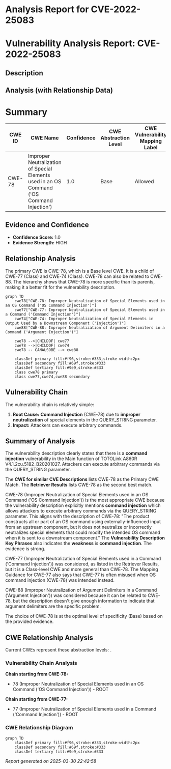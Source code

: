# Analysis Report for CVE-2022-25083

# Vulnerability Analysis Report: CVE-2022-25083

## Description



## Analysis (with Relationship Data)

# Summary
| CWE ID | CWE Name | Confidence | CWE Abstraction Level | CWE Vulnerability Mapping Label | CWE-Vulnerability Mapping Notes |
|---|---|---|---|---|---|
| CWE-78 | Improper Neutralization of Special Elements used in an OS Command ('OS Command Injection') | 1.0 | Base | Allowed | Primary CWE |

## Evidence and Confidence

*   **Confidence Score:** 1.0
*   **Evidence Strength:** HIGH

## Relationship Analysis
The primary CWE is CWE-78, which is a Base level CWE. It is a child of CWE-77 (Class) and CWE-74 (Class). CWE-78 can also be related to CWE-88. The hierarchy shows that CWE-78 is more specific than its parents, making it a better fit for the vulnerability description.

```mermaid
graph TD
    cwe78["CWE-78: Improper Neutralization of Special Elements used in an OS Command ('OS Command Injection')"]
    cwe77["CWE-77: Improper Neutralization of Special Elements used in a Command ('Command Injection')"]
    cwe74["CWE-74: Improper Neutralization of Special Elements in Output Used by a Downstream Component ('Injection')"]
    cwe88["CWE-88: Improper Neutralization of Argument Delimiters in a Command ('Argument Injection')"]

    cwe78 -->|CHILDOF| cwe77
    cwe78 -->|CHILDOF| cwe74
    cwe78 -- CANALSOBE --> cwe88

    classDef primary fill:#f96,stroke:#333,stroke-width:2px
    classDef secondary fill:#69f,stroke:#333
    classDef tertiary fill:#9e9,stroke:#333
    class cwe78 primary
    class cwe77,cwe74,cwe88 secondary
```

## Vulnerability Chain
The vulnerability chain is relatively simple:
1.  **Root Cause:** **Command Injection** (CWE-78) due to **improper neutralization** of special elements in the QUERY_STRING parameter.
2.  **Impact:** Attackers can execute arbitrary commands.

## Summary of Analysis
The vulnerability description clearly states that there is a **command injection** vulnerability in the Main function of TOTOLink A860R V4.1.2cu.5182_B20201027. Attackers can execute arbitrary commands via the QUERY_STRING parameter.

The **CWE for similar CVE Descriptions** lists CWE-78 as the Primary CWE Match.
The **Retriever Results** lists CWE-78 as the second best match.

CWE-78 (Improper Neutralization of Special Elements used in an OS Command ('OS Command Injection')) is the most appropriate CWE because the vulnerability description explicitly mentions **command injection** which allows attackers to execute arbitrary commands via the QUERY_STRING parameter. This aligns with the description of CWE-78: "The product constructs all or part of an OS command using externally-influenced input from an upstream component, but it does not neutralize or incorrectly neutralizes special elements that could modify the intended OS command when it is sent to a downstream component." The **Vulnerability Description Key Phrases** also indicates the **weakness** is **command injection**. The evidence is strong.

CWE-77 (Improper Neutralization of Special Elements used in a Command ('Command Injection')) was considered, as listed in the Retriever Results, but it is a Class-level CWE and more general than CWE-78. The Mapping Guidance for CWE-77 also says that CWE-77 is often misused when OS command injection (CWE-78) was intended instead.

CWE-88 (Improper Neutralization of Argument Delimiters in a Command ('Argument Injection')) was considered because it can be related to CWE-78, but the description doesn't give enough information to indicate that argument delimiters are the specific problem.

The choice of CWE-78 is at the optimal level of specificity (Base) based on the provided evidence.


## CWE Relationship Analysis

Current CWEs represent these abstraction levels: .


### Vulnerability Chain Analysis

**Chain starting from CWE-78:**
- 78 (Improper Neutralization of Special Elements used in an OS Command ('OS Command Injection')) - ROOT


**Chain starting from CWE-77:**
- 77 (Improper Neutralization of Special Elements used in a Command ('Command Injection')) - ROOT



### CWE Relationship Diagram

```mermaid
graph TD
    classDef primary fill:#f96,stroke:#333,stroke-width:2px
    classDef secondary fill:#69f,stroke:#333
    classDef tertiary fill:#9e9,stroke:#333
```



*Report generated on 2025-03-30 22:42:58*
